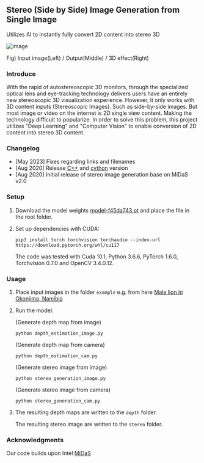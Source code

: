 ## Stereo (Side by Side) Image Generation from Single Image

Utilizes AI to instantly fully convert 2D content into stereo 3D
                       
![image](https://github.com/m5823779/Stereo-Side-by-Side-Image-Generator-from-Single-Image/blob/master/doc/Stereo_image_demo.gif)

Fig) Input image(Left) / Output(Middle) / 3D effect(Right)

### Introduce

With the rapid of autostereoscopic 3D monitors, through the specialized optical lens and eye-tracking technology delivers users have an entirely new stereoscopic 3D visualization experience. However, it only works with 3D content inputs (Stereoscopic Images). Such as side-by-side images. But most image or video on the internet is 2D single view content. Making the technology difficult to popularize. In order to solve this problem, this project utilizes "Deep Learning" and "Computer Vision" to enable conversion of 2D content into stereo 3D content.

### Changelog

* [May 2023] Fixes regarding links and filenames
* [Aug 2020] Release [C++](https://github.com/m5823779/stereo_image_generator_from_single_image/tree/master/c%2B%2B) and [cython](https://github.com/m5823779/stereo_image_generator_from_single_image/tree/master/cython) version
* [Aug 2020] Initial release of stereo image generation base on MiDaS v2.0

### Setup 

1) Download the model weights [model-f45da743.pt](https://github.com/intel-isl/MiDaS/releases/download/v2/model-f46da743.pt) and place the
file in the root folder.

2) Set up dependencies with CUDA: 

    ```shell
	pip3 install torch torchvision torchaudio --index-url https://download.pytorch.org/whl/cu117
	```

   The code was tested with Cuda 10.1, Python 3.6.6, PyTorch 1.6.0, Torchvision 0.7.0 and OpenCV 3.4.0.12.

    
### Usage

1) Place input images in the folder `example` e.g. from here [Male lion in Okonjima, Namibia](https://en.wikipedia.org/wiki/Lion)

2) Run the model:
   
   (Generate depth map from image)

    ```shell
    python depth_estimation_image.py
    ```
	
	(Generate depth map from camera)
	
	```shell
    python depth_estimation_cam.py
    ```
	
	(Generate stereo image from image)
	
	```shell
    python stereo_generation_image.py
    ```
	
	(Generate stereo image from camera)
	
	```shell
    python stereo_generation_cam.py
    ```

3) The resulting depth maps are written to the `depth` folder.

	The resulting stereo image are written to the `stereo` folder.

### Acknowledgments

Our code builds upon Intel [MiDaS](https://github.com/intel-isl/MiDaS)



